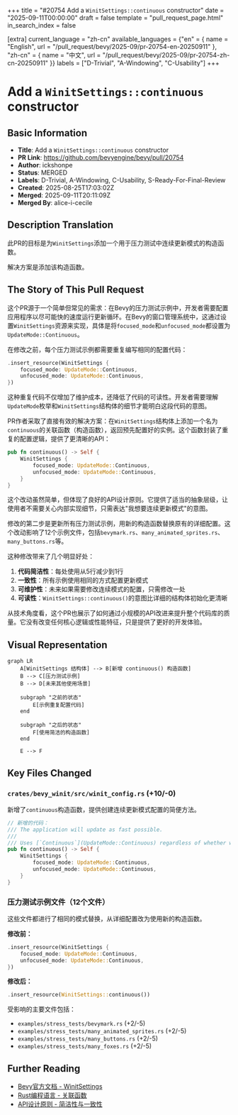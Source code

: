 +++
title = "#20754 Add a `WinitSettings::continuous` constructor"
date = "2025-09-11T00:00:00"
draft = false
template = "pull_request_page.html"
in_search_index = false

[extra]
current_language = "zh-cn"
available_languages = {"en" = { name = "English", url = "/pull_request/bevy/2025-09/pr-20754-en-20250911" }, "zh-cn" = { name = "中文", url = "/pull_request/bevy/2025-09/pr-20754-zh-cn-20250911" }}
labels = ["D-Trivial", "A-Windowing", "C-Usability"]
+++

# Add a `WinitSettings::continuous` constructor

## Basic Information
- **Title**: Add a `WinitSettings::continuous` constructor
- **PR Link**: https://github.com/bevyengine/bevy/pull/20754
- **Author**: ickshonpe
- **Status**: MERGED
- **Labels**: D-Trivial, A-Windowing, C-Usability, S-Ready-For-Final-Review
- **Created**: 2025-08-25T17:03:02Z
- **Merged**: 2025-09-11T20:11:09Z
- **Merged By**: alice-i-cecile

## Description Translation
此PR的目标是为`WinitSettings`添加一个用于压力测试中连续更新模式的构造函数。

解决方案是添加该构造函数。

## The Story of This Pull Request

这个PR源于一个简单但常见的需求：在Bevy的压力测试示例中，开发者需要配置应用程序以尽可能快的速度运行更新循环。在Bevy的窗口管理系统中，这通过设置`WinitSettings`资源来实现，具体是将`focused_mode`和`unfocused_mode`都设置为`UpdateMode::Continuous`。

在修改之前，每个压力测试示例都需要重复编写相同的配置代码：

```rust
.insert_resource(WinitSettings {
    focused_mode: UpdateMode::Continuous,
    unfocused_mode: UpdateMode::Continuous,
})
```

这种重复代码不仅增加了维护成本，还降低了代码的可读性。开发者需要理解`UpdateMode`枚举和`WinitSettings`结构体的细节才能明白这段代码的意图。

PR作者采取了直接有效的解决方案：在`WinitSettings`结构体上添加一个名为`continuous`的关联函数（构造函数），返回预先配置好的实例。这个函数封装了重复的配置逻辑，提供了更清晰的API：

```rust
pub fn continuous() -> Self {
    WinitSettings {
        focused_mode: UpdateMode::Continuous,
        unfocused_mode: UpdateMode::Continuous,
    }
}
```

这个改动虽然简单，但体现了良好的API设计原则。它提供了适当的抽象层级，让使用者不需要关心内部实现细节，只需表达"我想要连续更新模式"的意图。

修改的第二步是更新所有压力测试示例，用新的构造函数替换原有的详细配置。这个改动影响了12个示例文件，包括`bevymark.rs`、`many_animated_sprites.rs`、`many_buttons.rs`等。

这种修改带来了几个明显好处：
1. **代码简洁性**：每处使用从5行减少到1行
2. **一致性**：所有示例使用相同的方式配置更新模式
3. **可维护性**：未来如果需要修改连续模式的配置，只需修改一处
4. **可读性**：`WinitSettings::continuous()`的意图比详细的结构体初始化更清晰

从技术角度看，这个PR也展示了如何通过小规模的API改进来提升整个代码库的质量。它没有改变任何核心逻辑或性能特征，只是提供了更好的开发体验。

## Visual Representation

```mermaid
graph LR
    A[WinitSettings 结构体] --> B[新增 continuous() 构造函数]
    B --> C[压力测试示例]
    B --> D[未来其他使用场景]
    
    subgraph "之前的状态"
        E[示例重复配置代码]
    end
    
    subgraph "之后的状态"
        F[使用简洁的构造函数]
    end
    
    E --> F
```

## Key Files Changed

### `crates/bevy_winit/src/winit_config.rs` (+10/-0)
新增了`continuous`构造函数，提供创建连续更新模式配置的简便方法。

```rust
// 新增的代码：
/// The application will update as fast possible.
///
/// Uses [`Continuous`](UpdateMode::Continuous) regardless of whether windows have focus.
pub fn continuous() -> Self {
    WinitSettings {
        focused_mode: UpdateMode::Continuous,
        unfocused_mode: UpdateMode::Continuous,
    }
}
```

### 压力测试示例文件（12个文件）
这些文件都进行了相同的模式替换，从详细配置改为使用新的构造函数。

**修改前：**
```rust
.insert_resource(WinitSettings {
    focused_mode: UpdateMode::Continuous,
    unfocused_mode: UpdateMode::Continuous,
})
```

**修改后：**
```rust
.insert_resource(WinitSettings::continuous())
```

受影响的主要文件包括：
- `examples/stress_tests/bevymark.rs` (+2/-5)
- `examples/stress_tests/many_animated_sprites.rs` (+2/-5)
- `examples/stress_tests/many_buttons.rs` (+2/-5)
- `examples/stress_tests/many_foxes.rs` (+2/-5)

## Further Reading

- [Bevy官方文档 - WinitSettings](https://docs.rs/bevy/latest/bevy/winit/struct.WinitSettings.html)
- [Rust编程语言 - 关联函数](https://kaisery.github.io/trpl-zh-cn/ch05-03-method-syntax.html#关联函数)
- [API设计原则 - 简洁性与一致性](https://rust-lang.github.io/api-guidelines/naming.html)